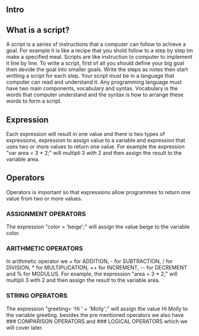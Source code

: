 ## Intro
## What is a script?
A script is a series of instructions that a computer can follow to achieve a goal. For example it is like a recipe that you shold follow to a step by step tm make a specified meal. Scripts are like instruction to computer to implement it line by line. To write a script, first of all you should define your big goal then devide the goal into smaller goals. Write the steps as notes then start writting a script for each step. Your script must be in a language that computer can read and understand it. Any programming language must have two main components, vocabulary and syntax. Vocabulary is the words that computer understand and the syntax is how to arrange these words to form a script.

## Expression
Each expression will result in one value and there is two types of expressions, expression to assign value to a variable and expression that uses two or more values to return one value. For example the expression "var area = 3 * 2;" will multipli 3 with 2 and then assign the result to the variable area. 

## Operators
Operators is important so that expressions allow programmes to return one value from two or more values.

### ASSIGNMENT OPERATORS
The expression "color = 'beige';" will assign the value beige to the variable color.

### ARITHMETIC OPERATORS
In arithmetic operator we + for ADDITION, - for SUBTRACTION, / for DIVISION, * for MULTIPLICATION, ++ for INCREMENT, -- for DECREMENT and % for MODULUS. For example, the expression "area = 3 * 2;" will multipli 3 with 2 and then assign the result to the variable area. 

### STRING OPERATORS 
The expression "greeting= 'Hi ' + 'Molly';" will assign the value Hi Molly to the variable greeting.
besides the pre mentioned operators we also have ### COMPARISON OPERATORS and ### LOGICAL OPERATORS which we will cover later.


